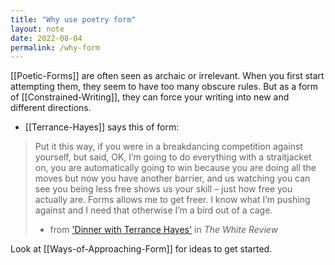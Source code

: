 ```yaml
---
title: "Why use poetry form"
layout: note
date: 2022-08-04
permalink: /why-form
---
```


[[Poetic-Forms]] are often seen as archaic or irrelevant. When you first start attempting them, they seem to have too many obscure rules. But as a form of [[Constrained-Writing]], they can force your writing into new and different directions.

-   [[Terrance-Hayes]] says this of form:

> Put it this way, if you were in a breakdancing competition against yourself, but said, OK, I’m going to do everything with a straitjacket on, you are automatically going to win because you are doing all the moves but now you have another barrier, and us watching you can see you being less free shows us your skill – just how free you actually are. Forms allows me to get freer. I know what I’m pushing against and I need that otherwise I’m a bird out of a cage.
>
>- from <a href="https://www.thewhitereview.org/feature/dinner-terrance-hayes/" >'Dinner with Terrance Hayes'</a> in *The White Review*


Look at [[Ways-of-Approaching-Form]] for ideas to get started.